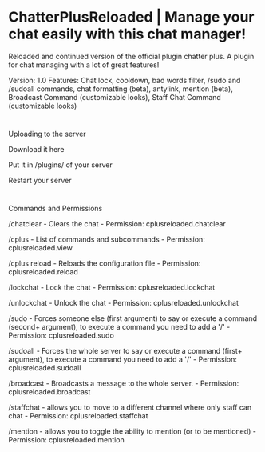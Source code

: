 # ChatterPlusReloaded | Manage your chat easily with this chat manager!
Reloaded and continued version of the official plugin chatter plus.
A plugin for chat managing with a lot of great features!

Version: 1.0
Features: Chat lock, cooldown, bad words filter, /sudo and /sudoall commands, chat formatting (beta), antylink, mention (beta), Broadcast Command (customizable looks), Staff Chat Command (customizable looks)
#
Uploading to the server 

Download it here 

Put it in /plugins/ of your server 

Restart your server
#
Commands and Permissions

/chatclear - Clears the chat - Permission: cplusreloaded.chatclear

/cplus - List of commands and subcommands - Permission: cplusreloaded.view

/cplus reload - Reloads the configuration file - Permission: cplusreloaded.reload

/lockchat - Lock the chat - Permission: cplusreloaded.lockchat

/unlockchat - Unlock the chat - Permission: cplusreloaded.unlockchat

/sudo - Forces someone else (first argument) to say or execute a command (second+ argument), to execute a command you need to add a '/' - Permission: cplusreloaded.sudo

/sudoall - Forces the whole server to say or execute a command (first+ argument), to execute a command you need to add a '/' - Permission: cplusreloaded.sudoall

/broadcast - Broadcasts a message to the whole server. - Permission: cplusreloaded.broadcast

/staffchat - allows you to move to a different channel where only staff can chat - Permission: cplusreloaded.staffchat

/mention - allows you to toggle the ability to mention (or to be mentioned) - Permission: cplusreloaded.mention
